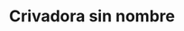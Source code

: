---
title: "Crivadora sin nombre"
url: /oaxaca-de-juarez/crivadora-sin-nombre-calle-quinta-independencia/
shop: comercio
---